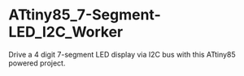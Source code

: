 # ATtiny85_7-Segment-LED_I2C_Worker
Drive a 4 digit 7-segment LED display via I2C bus with this ATtiny85 powered project.
